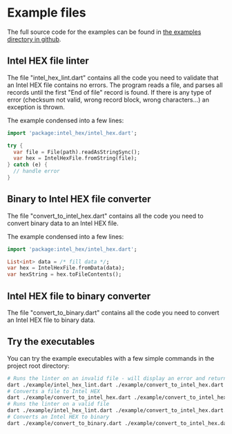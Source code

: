 # Example files

The full source code for the examples can be found in [the examples directory in github](https://github.com/domohuhn/intel_hex/tree/main/example).

## Intel HEX file linter

The file "intel_hex_lint.dart" contains all the code you need to validate that
an Intel HEX file contains no errors. The program reads a file, and parses all
records until the first "End of file" record is found. If there is any type of error (checksum not valid, wrong record block, wrong characters...) an exception is thrown.

The example condensed into a few lines:
```dart
import 'package:intel_hex/intel_hex.dart';

try {
  var file = File(path).readAsStringSync();
  var hex = IntelHexFile.fromString(file);
} catch (e) {
  // handle error
}
```

## Binary to Intel HEX file converter

The file "convert_to_intel_hex.dart" contains all the code you need to convert binary data to an Intel HEX file.

The example condensed into a few lines:
```dart
import 'package:intel_hex/intel_hex.dart';

List<int> data = /* fill data */;
var hex = IntelHexFile.fromData(data);
var hexString = hex.toFileContents();
```

## Intel HEX file to binary converter

The file "convert_to_binary.dart" contains all the code you need to convert an Intel HEX file to binary data.

## Try the executables

You can try the example executables with a few simple commands in the project root directory:
```bash
# Runs the linter on an invalid file - will display an error and return a nonzero value
dart ./example/intel_hex_lint.dart ./example/convert_to_intel_hex.dart
# Converts a file to Intel HEX
dart ./example/convert_to_intel_hex.dart ./example/convert_to_intel_hex.dart
# Runs the linter on a valid file
dart ./example/intel_hex_lint.dart ./example/convert_to_intel_hex.dart.hex
# Converts an Intel HEX to binary
dart ./example/convert_to_binary.dart ./example/convert_to_intel_hex.dart.hex
```
